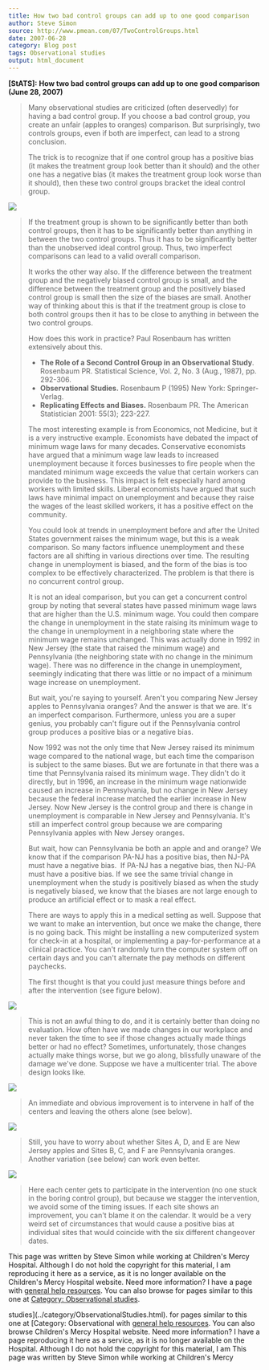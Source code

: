 ```yaml
---
title: How two bad control groups can add up to one good comparison
author: Steve Simon
source: http://www.pmean.com/07/TwoControlGroups.html
date: 2007-06-28
category: Blog post
tags: Observational studies
output: html_document
---
```

**[StATS]:** **How two bad control groups can add up
to one good comparison (June 28, 2007)**

> Many observational studies are criticized (often deservedly) for
> having a bad control group. If you choose a bad control group, you
> create an unfair (apples to oranges) comparison. But surprisingly, two
> controls groups, even if both are imperfect, can lead to a strong
> conclusion.
>
> The trick is to recognize that if one control group has a positive
> bias (it makes the treatment group look better than it should) and the
> other one has a negative bias (it makes the treatment group look worse
> than it should), then these two control groups bracket the ideal
> control group.
>
![](../../../web/images/07/TwoControlGroups01.gif)
>
> If the treatment group is shown to be significantly better than both
> control groups, then it has to be significantly better than anything
> in between the two control groups. Thus it has to be significantly
> better than the unobserved ideal control group. Thus, two imperfect
> comparisons can lead to a valid overall comparison.
>
> It works the other way also. If the difference between the treatment
> group and the negatively biased control group is small, and the
> difference between the treatment group and the positively biased
> control group is small then the size of the biases are small. Another
> way of thinking about this is that if the treatment group is close to
> both control groups then it has to be close to anything in between the
> two control groups.
>
> How does this work in practice? Paul Rosenbaum has written extensively
> about this.
>
> -   **The Role of a Second Control Group in an Observational Study**.
>     Rosenbaum PR. Statistical Science, Vol. 2, No. 3 (Aug., 1987), pp.
>     292-306.
> -   **Observational Studies.** Rosenbaum P (1995) New York:
>     Springer-Verlag.
> -   **Replicating Effects and Biases.** Rosenbaum PR. The American
>     Statistician 2001: 55(3); 223-227.
>
> The most interesting example is from Economics, not Medicine, but it
> is a very instructive example. Economists have debated the impact of
> minimum wage laws for many decades. Conservative economists have
> argued that a minimum wage law leads to increased unemployment because
> it forces businesses to fire people when the mandated minimum wage
> exceeds the value that certain workers can provide to the business.
> This impact is felt especially hard among workers with limited skills.
> Liberal economists have argued that such laws have minimal impact on
> unemployment and because they raise the wages of the least skilled
> workers, it has a positive effect on the community.
>
> You could look at trends in unemployment before and after the United
> States government raises the minimum wage, but this is a weak
> comparison. So many factors influence unemployment and these factors
> are all shifting in various directions over time. The resulting change
> in unemployment is biased, and the form of the bias is too complex to
> be effectively characterized. The problem is that there is no
> concurrent control group.
>
> It is not an ideal comparison, but you can get a concurrent control
> group by noting that several states have passed minimum wage laws that
> are higher than the U.S. minimum wage. You could then compare the
> change in unemployment in the state raising its minimum wage to the
> change in unemployment in a neighboring state where the minimum wage
> remains unchanged. This was actually done in 1992 in New Jersey (the
> state that raised the minimum wage) and Pennsylvania (the neighboring
> state with no change in the minimum wage). There was no difference in
> the change in unemployment, seemingly indicating that there was little
> or no impact of a minimum wage increase on unemployment.
>
> But wait, you\'re saying to yourself. Aren\'t you comparing New Jersey
> apples to Pennsylvania oranges? And the answer is that we are. It\'s
> an imperfect comparison. Furthermore, unless you are a super genius,
> you probably can\'t figure out if the Pennsylvania control group
> produces a positive bias or a negative bias.
>
> Now 1992 was not the only time that New Jersey raised its minimum wage
> compared to the national wage, but each time the comparison is subject
> to the same biases. But we are fortunate in that there was a time that
> Pennsylvania raised its minimum wage. They didn\'t do it directly, but
> in 1996, an increase in the minimum wage nationwide caused an increase
> in Pennsylvania, but no change in New Jersey because the federal
> increase matched the earlier increase in New Jersey. Now New Jersey is
> the control group and there is change in unemployment is comparable in
> New Jersey and Pennsylvania. It\'s still an imperfect control group
> because we are comparing Pennsylvania apples with New Jersey oranges.
>
> But wait, how can Pennsylvania be both an apple and and orange? We
> know that if the comparison PA-NJ has a positive bias, then NJ-PA must
> have a negative bias.  If PA-NJ has a negative bias, then NJ-PA must
> have a positive bias. If we see the same trivial change in
> unemployment when the study is positively biased as when the study is
> negatively biased, we know that the biases are not large enough to
> produce an artificial effect or to mask a real effect.
>
> There are ways to apply this in a medical setting as well. Suppose
> that we want to make an intervention, but once we make the change,
> there is no going back. This might be installing a new computerized
> system for check-in at a hospital, or implementing a
> pay-for-performance at a clinical practice. You can\'t randomly turn
> the computer system off on certain days and you can\'t alternate the
> pay methods on different paychecks.
>
> The first thought is that you could just measure things before and
> after the intervention (see figure below).
>
![](../../../web/images/07/TwoControlGroups02.gif)
>
> This is not an awful thing to do, and it is certainly better than
> doing no evaluation. How often have we made changes in our workplace
> and never taken the time to see if those changes actually made things
> better or had no effect? Sometimes, unfortunately, those changes
> actually make things worse, but we go along, blissfully unaware of the
> damage we\'ve done. Suppose we have a multicenter trial. The above
> design looks like.
>
![](../../../web/images/07/TwoControlGroups03.gif)
>
> An immediate and obvious improvement is to intervene in half of the
> centers and leaving the others alone (see below).
>
![](../../../web/images/07/TwoControlGroups04.gif)
>
> Still, you have to worry about whether Sites A, D, and E are New
> Jersey apples and Sites B, C, and F are Pennsylvania oranges. Another
> variation (see below) can work even better.
>
![](../../../web/images/07/TwoControlGroups05.gif)
>
> Here each center gets to participate in the intervention (no one stuck
> in the boring control group), but because we stagger the intervention,
> we avoid some of the timing issues. If each site shows an improvement,
> you can\'t blame it on the calendar. It would be a very weird set of
> circumstances that would cause a positive bias at individual sites
> that would coincide with the six different changeover dates.

This page was written by Steve Simon while working at Children\'s Mercy
Hospital. Although I do not hold the copyright for this material, I am
reproducing it here as a service, as it is no longer available on the
Children\'s Mercy Hospital website. Need more information? I have a page
with [general help resources](../GeneralHelp.html). You can also browse
for pages similar to this one at [Category: Observational
studies](../category/ObservationalStudies.html).
<!---More--->
studies](../category/ObservationalStudies.html).
for pages similar to this one at [Category: Observational
with [general help resources](../GeneralHelp.html). You can also browse
Children\'s Mercy Hospital website. Need more information? I have a page
reproducing it here as a service, as it is no longer available on the
Hospital. Although I do not hold the copyright for this material, I am
This page was written by Steve Simon while working at Children\'s Mercy

<!---Do not use
**[StATS]:** **How two bad control groups can add up
This page was written by Steve Simon while working at Children\'s Mercy
Hospital. Although I do not hold the copyright for this material, I am
reproducing it here as a service, as it is no longer available on the
Children\'s Mercy Hospital website. Need more information? I have a page
with [general help resources](../GeneralHelp.html). You can also browse
for pages similar to this one at [Category: Observational
studies](../category/ObservationalStudies.html).
--->

